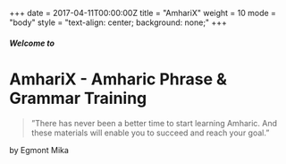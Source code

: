 +++
date = 2017-04-11T00:00:00Z
title = "AmhariX"
weight = 10
mode = "body"
style = "text-align: center; background: none;"
+++
##### Welcome to
# AmhariX - Amharic Phrase & Grammar Training

> ”There has never been a better time to start learning Amharic. And these materials will enable you to succeed and reach your goal.”

by Egmont Mika